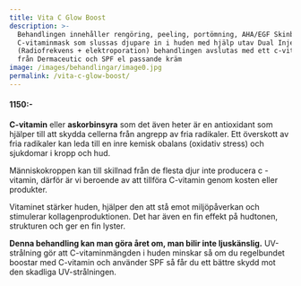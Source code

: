 ```yaml
---
title: Vita C Glow Boost
description: >-
  Behandlingen innehåller rengöring, peeling, portömning, AHA/EGF Skinbooster,
  C-vitaminmask som slussas djupare in i huden med hjälp utav Dual Injector
  (Radiofrekvens + elektroporation) behandlingen avslutas med ett c-vitaminserum
  från Dermaceutic och SPF el passande kräm
image: /images/behandlingar/image0.jpg
permalink: /vita-c-glow-boost/
---
```


#### 1150:-

**C-vitamin** eller **askorbinsyra** som det även heter är en antioxidant som hjälper till att skydda cellerna fr&aring;n angrepp av fria radikaler. Ett överskott av fria radikaler kan leda till en inre kemisk obalans (oxidativ stress) och sjukdomar i kropp och hud.&nbsp;

Människokroppen kan till skillnad fr&aring;n de flesta djur inte producera c -vitamin, därför är vi beroende av att tillföra C-vitamin genom kosten eller produkter.

Vitaminet stärker huden, hjälper den att st&aring; emot miljöp&aring;verkan och stimulerar kollagenproduktionen. Det har även en fin effekt p&aring; hudtonen, strukturen och ger en fin lyster.&nbsp;

**Denna behandling kan man göra &aring;ret om, man bilir inte ljuskänslig.** UV-str&aring;lning gör att C-vitaminmängden i huden minskar s&aring; om du regelbundet boostar med C-vitamin och använder SPF s&aring; f&aring;r du ett bättre skydd mot den skadliga UV-str&aring;lningen.